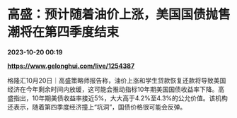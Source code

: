 # 高盛：预计随着油价上涨，美国国债抛售潮将在第四季度结束

**2023-10-20 00:19**

**https://www.gelonghui.com/live/1254387**

格隆汇10月20日｜高盛策略师报告称，油价上涨和学生贷款恢复还款将导致美国经济在今年剩余时间内放缓，这可能会推动指标10年期美国国债收益率下降。高盛指出，10年期美债收益率接近5%，大大高于4.2%至4.3%的公允价值。该机构还表示，随着第四季度经济撞上“坑洞”，国债价格很可能会反弹。